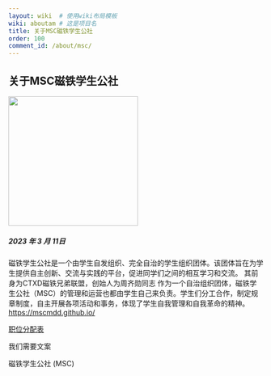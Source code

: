```yaml
---
layout: wiki  # 使用wiki布局模板
wiki: aboutam # 这是项目名
title: 关于MSC磁铁学生公社
order: 100
comment_id: /about/msc/
---
```

## 关于MSC磁铁学生公社
<img src="https://msc-a.netlify.app/medias/MSC.svg" width=256 height=256 />

##### 2023 年 3 月 11日
磁铁学生公社是一个由学生自发组织、完全自治的学生组织团体。该团体旨在为学生提供自主创新、交流与实践的平台，促进同学们之间的相互学习和交流。
其前身为CTXD磁铁兄弟联盟，创始人为周齐勋同志
作为一个自治组织团体，磁铁学生公社（MSC）的管理和运营也都由学生自己来负责。学生们分工合作，制定规章制度，自主开展各项活动和事务，体现了学生自我管理和自我革命的精神。
https://mscmdd.github.io/

[职位分配表](https://mscmdd.github.io/bulletin/)

我们需要文案

磁铁学生公社 (MSC)
